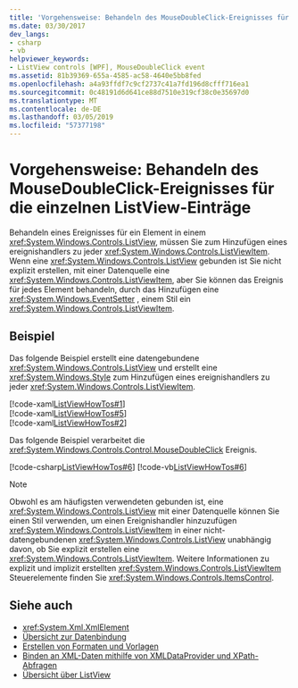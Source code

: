 ```yaml
---
title: 'Vorgehensweise: Behandeln des MouseDoubleClick-Ereignisses für die einzelnen ListView-Einträge'
ms.date: 03/30/2017
dev_langs:
- csharp
- vb
helpviewer_keywords:
- ListView controls [WPF], MouseDoubleClick event
ms.assetid: 81b39369-655a-4585-ac58-4640e5bb8fed
ms.openlocfilehash: a4a93ffdf7c9cf2737c41a7fd196d8cfff716ea1
ms.sourcegitcommit: 0c48191d6d641ce88d7510e319cf38c0e35697d0
ms.translationtype: MT
ms.contentlocale: de-DE
ms.lasthandoff: 03/05/2019
ms.locfileid: "57377198"
---
```

# <a name="how-to-handle-the-mousedoubleclick-event-for-each-item-in-a-listview"></a>Vorgehensweise: Behandeln des MouseDoubleClick-Ereignisses für die einzelnen ListView-Einträge
Behandeln eines Ereignisses für ein Element in einem <xref:System.Windows.Controls.ListView>, müssen Sie zum Hinzufügen eines ereignishandlers zu jeder <xref:System.Windows.Controls.ListViewItem>. Wenn eine <xref:System.Windows.Controls.ListView> gebunden ist Sie nicht explizit erstellen, mit einer Datenquelle eine <xref:System.Windows.Controls.ListViewItem>, aber Sie können das Ereignis für jedes Element behandeln, durch das Hinzufügen eine <xref:System.Windows.EventSetter> , einem Stil ein <xref:System.Windows.Controls.ListViewItem>.  
  
## <a name="example"></a>Beispiel  
 Das folgende Beispiel erstellt eine datengebundene <xref:System.Windows.Controls.ListView> und erstellt eine <xref:System.Windows.Style> zum Hinzufügen eines ereignishandlers zu jeder <xref:System.Windows.Controls.ListViewItem>.  
  
 [!code-xaml[ListViewHowTos#1](~/samples/snippets/csharp/VS_Snippets_Wpf/ListViewHowTos/CSharp/Window1.xaml#1)]  
[!code-xaml[ListViewHowTos#5](~/samples/snippets/csharp/VS_Snippets_Wpf/ListViewHowTos/CSharp/Window1.xaml#5)]  
[!code-xaml[ListViewHowTos#2](~/samples/snippets/csharp/VS_Snippets_Wpf/ListViewHowTos/CSharp/Window1.xaml#2)]  
  
 Das folgende Beispiel verarbeitet die <xref:System.Windows.Controls.Control.MouseDoubleClick> Ereignis.  
  
 [!code-csharp[ListViewHowTos#6](~/samples/snippets/csharp/VS_Snippets_Wpf/ListViewHowTos/CSharp/Window1.xaml.cs#6)]
 [!code-vb[ListViewHowTos#6](~/samples/snippets/visualbasic/VS_Snippets_Wpf/ListViewHowTos/VisualBasic/Window1.xaml.vb#6)]  
  
> [!NOTE]
>  Obwohl es am häufigsten verwendeten gebunden ist, eine <xref:System.Windows.Controls.ListView> mit einer Datenquelle können Sie einen Stil verwenden, um einen Ereignishandler hinzuzufügen <xref:System.Windows.Controls.ListViewItem> in einer nicht-datengebundenen <xref:System.Windows.Controls.ListView> unabhängig davon, ob Sie explizit erstellen eine <xref:System.Windows.Controls.ListViewItem>.  Weitere Informationen zu explizit und implizit erstellten <xref:System.Windows.Controls.ListViewItem> Steuerelemente finden Sie <xref:System.Windows.Controls.ItemsControl>.  
  
## <a name="see-also"></a>Siehe auch
- <xref:System.Xml.XmlElement>
- [Übersicht zur Datenbindung](../data/data-binding-overview.md)
- [Erstellen von Formaten und Vorlagen](styling-and-templating.md)
- [Binden an XML-Daten mithilfe von XMLDataProvider und XPath-Abfragen](../data/how-to-bind-to-xml-data-using-an-xmldataprovider-and-xpath-queries.md)
- [Übersicht über ListView](listview-overview.md)
